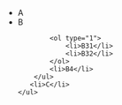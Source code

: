 <!DOCTYPE html>
<html lang="eng">
<head>
    <meta charset="UTF-8">
    <meta name="viewport" content="width=device-width, initial-scale=1.0">
    <title>Document</title>
</head> 
<body>
    <ul type="disc">
        <li>A</li>
        <li>B</li>
        
            <ol type="1">
                <li>B31</li>
                <li>B32</li>
            </ol>
            <li>B4</li>
        </ul>
       <li>C</li> 
    </ul>
</body>
</html>
